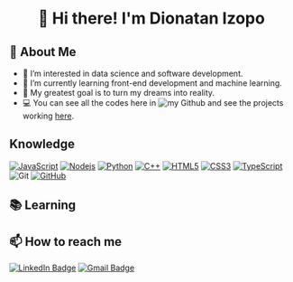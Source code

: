 <div align="center"> 
  
  # 👋 Hi there! I'm Dionatan Izopo
</div>

## :book: About Me

-   👀 I’m interested in data science and software development.
-   🌱 I’m currently learning front-end development and machine learning.
-   💞️ My greatest goal is to turn my dreams into reality.
-   💻 You can see all the codes here in ![my Github](https://github.com/izotan) and see the projects working [here](https://izotan.bohr.io).

## Knowledge
[![JavaScript](https://img.shields.io/badge/-JavaScript-black?style=flat-square&logo=javascript)](https://github.com/izotan?tab=repositories&q=&type=&language=javascript&sort=)
[![Nodejs](https://img.shields.io/badge/-Nodejs-black?style=flat-square&logo=Node.js)](https://github.com/izotan?tab=repositories&q=&type=&language=javascript&sort=)
[![Python](https://img.shields.io/badge/-Python-black?style=flat-square&logo=Python)](https://github.com/izotan?tab=repositories&q=&type=&language=python&sort=)
[![C++](https://img.shields.io/badge/-C%2B%2B-black?style=flat-square&logo=C%2B%2B)](https://github.com/izotan?tab=repositories&q=&type=&language=c%2B%2B&sort=)
[![HTML5](https://img.shields.io/badge/-HTML5-black?style=flat-square&logo=html5)](https://github.com/izotan?tab=repositories&q=&type=&language=html&sort=)
[![CSS3](https://img.shields.io/badge/-CSS3-black?style=flat-square&logo=css3)](https://github.com/izotan?tab=repositories&q=&type=&language=css&sort=)
[![TypeScript](https://img.shields.io/badge/-TypeScript-black?style=flat-square&logo=typescript)](https://github.com/izotan?tab=repositories&q=&type=&language=typescript&sort=)
![Git](https://img.shields.io/badge/-Git-black?style=flat-square&logo=git)
[![GitHub](https://img.shields.io/badge/-GitHub-black?style=flat-square&logo=github)](https://github.com/izotan)


## 📚 Learning


## 📫 How to reach me
[![LinkedIn Badge](https://img.shields.io/badge/-Dionatan%20Izopo-0a66c2?style=flat-square&logo=Linkedin&logoColor=white)](https://www.linkedin.com/in/dionatanizopo/) <a href="https://mail.google.com/mail/u/0/?fs=1&tf=cm&source=mailto&to=dionatan.izopo@gmail.com"><img alt="Gmail Badge" src="https://img.shields.io/badge/-dionatan@gmail.com-c71610?style=flat-square&logo=gmail&logoColor=white"></a>


<!---
izotan/izotan is a ✨ special ✨ repository because its `README.md` (this file) appears on your GitHub profile.
You can click the Preview link to take a look at your changes.
--->
